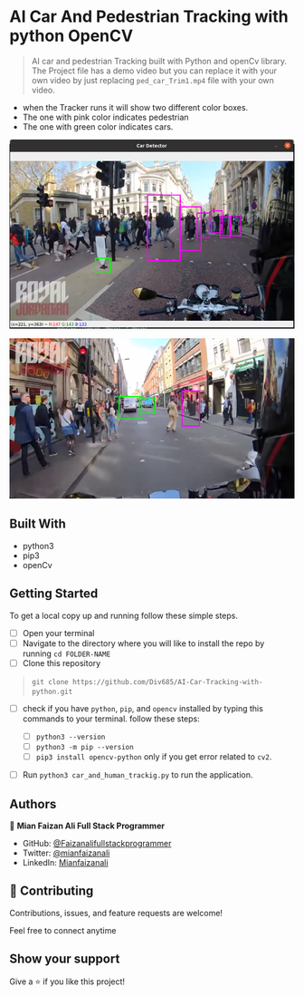 # AI Car And Pedestrian Tracking with python OpenCV
 
> AI car and pedestrian Tracking built with Python and openCv library. The Project file has a demo video but you can replace it with your own video by just replacing `ped_car_Trim1.mp4` file with your own video.
- when the Tracker runs it will show two different color boxes.
- The one with pink color indicates pedestrian
- The one with green color indicates cars.

![Screenshot1](./Screenshot1.png)

![Screenshot2](./Screenshot2.png)


## Built With

- python3
- pip3
- openCv


## Getting Started

To get a local copy up and running follow these simple steps.

- [ ] Open your terminal
- [ ]  Navigate to the directory where you will like to install the repo by running `cd FOLDER-NAME` 
- [ ] Clone this repository
 > `git clone https://github.com/Div685/AI-Car-Tracking-with-python.git`
- [ ] check if you have `python`, `pip`, and `opencv` installed by typing this commands to your terminal. follow these steps:
  - [ ] `python3 --version`
  - [ ] `python3 -m pip --version`
  - [ ] `pip3 install opencv-python` only if you get error related to `cv2`.
- [ ] Run `python3 car_and_human_trackig.py` to run the application.


## Authors

👤 **Mian Faizan Ali Full Stack Programmer**

- GitHub: [@Faizanalifullstackprogrammer](https://github.com/Faizanalifullstackprogrammer)
- Twitter: [@mianfaizanali](https://twitter.com/mianfaizanali)
- LinkedIn: [Mianfaizanali](https://pk.linkedin.com/in/mianfaizanali)


## 🤝 Contributing

Contributions, issues, and feature requests are welcome!

Feel free to connect anytime


## Show your support

Give a ⭐️ if you like this project!
